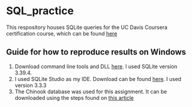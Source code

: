 # SQL_practice
This respository houses SQLite queries for the UC Davis Coursera certification course, which can be found [here](https://www.coursera.org/learn/sql-for-data-science/home/welcome)

## Guide for how to reproduce results on Windows
1. Download command line tools and DLL [here](https://www.sqlite.org/download.html). I used SQLite version 3.39.4.
2. I used SQLite Studio as my IDE. Download can be found [here](https://sqlitestudio.pl/). I used version 3.3.3
3. The Chinook database was used for this assignment. It can be downloaded using the steps found on [this article](https://database.guide/2-sample-databases-sqlite/)
